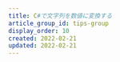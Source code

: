 ```yaml
---
title: C#で文字列を数値に変換する
article_group_id: tips-group
display_order: 10
created: 2022-02-21
updated: 2022-02-21
---
```

